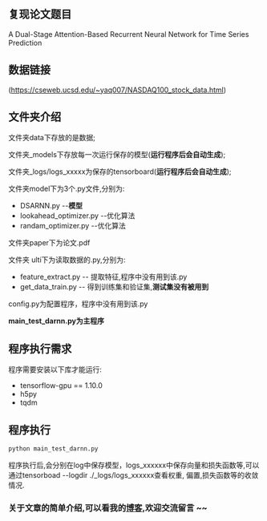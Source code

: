 ## 复现论文题目
A Dual-Stage Attention-Based Recurrent Neural Network for Time Series Prediction

## 数据链接
(https://cseweb.ucsd.edu/~yaq007/NASDAQ100_stock_data.html)

## 文件夹介绍
文件夹data下存放的是数据;

文件夹_models下存放每一次运行保存的模型(**运行程序后会自动生成**);

文件夹_logs/logs_xxxxx为保存的tensorboard(**运行程序后会自动生成**);

文件夹model下为3个.py文件,分别为:
- DSARNN.py  --**模型**
- lookahead_optimizer.py  --优化算法
- randam_optimizer.py   --优化算法

文件夹paper下为论文.pdf

文件夹 ulti下为读取数据的.py,分别为:
- feature_extract.py  -- 提取特征,程序中没有用到该.py
- get_data_train.py   -- 得到训练集和验证集,**测试集没有被用到**

config.py为配置程序，程序中没有用到该.py

**main_test_darnn.py为主程序**       
## 程序执行需求
程序需要安装以下库才能运行:
- tensorflow-gpu == 1.10.0
- h5py
- tqdm

## 程序执行
```python
python main_test_darnn.py
```
程序执行后,会分别在log中保存模型，logs_xxxxxx中保存向量和损失函数等,可以通过tensorboad --logdir ./_logs/logs_xxxxxx查看权重,
偏置,损失函数等的收敛情况.

### 关于文章的简单介绍,可以看我的[博客](https://www.jianshu.com/p/cb9767ce73f0),欢迎交流留言 ~~
